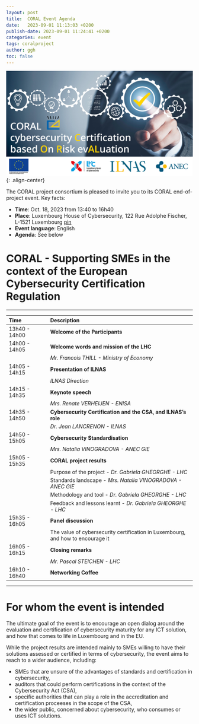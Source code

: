 ```yaml
---
layout: post
title:  CORAL Event Agenda
date:   2023-09-01 11:13:03 +0200
publish-date: 2023-09-01 11:24:41 +0200
categories: event
tags: coralproject
author: ggh
toc: false
---
```


![center-aligned-image](/assets/images/cover-coral-video.jpg){: .align-center}

The CORAL project consortium is pleased to invite you to its CORAL end-of-project event. Key facts:
* **Time**: Oct. 18, 2023 from 13:40 to 16h40
* **Place**: 	Luxembourg House of Cybersecurity, 122 Rue Adolphe Fischer, L-1521 Luxembourg [pin](https://goo.gl/maps/wR6N8PhQnAyfbza5A)
* **Event language**: English
* **Agenda**: See below



# CORAL - Supporting SMEs in the context of the European Cybersecurity Certification Regulation 
   
 - - - 
|Time |   | Description|
| :--- | :- | :---|
| 13h40 - 14h00  |  | **Welcome of the Participants** |
| 14h00 - 14h05  |  | **Welcome words and mission of the LHC** |
|                |  | _Mr. Francois THILL - Ministry of Economy_ |
| 14h05 - 14h15  |  | **Presentation of ILNAS** |
|                |  | _ILNAS Direction_ |
| 14h15 - 14h35  |  |**Keynote speech** |
|                |  | _Mrs. Renate VERHEIJEN - ENISA_ |
| 14h35 - 14h50  |  | **Cybersecurity Certification and the CSA, and ILNAS’s role** |
|                |  | _Dr. Jean LANCRENON - ILNAS_ | 
| 14h50 - 15h05	 |  | **Cybersecurity Standardisation** |
|                |  | _Mrs. Natalia VINOGRADOVA - ANEC GIE_ | 
| 15h05 - 15h35	 |  |**CORAL project results** |
|                |  | Purpose of the project - _Dr. Gabriela GHEORGHE - LHC_ |
|                |  | Standards landscape - _Mrs. Natalia VINOGRADOVA - ANEC GIE_ |
|                |  | Methodology and tool - _Dr. Gabriela GHEORGHE - LHC_ |
|                |  | Feedback and lessons learnt - _Dr. Gabriela GHEORGHE - LHC_ |
| 15h35 - 16h05	 |  | **Panel discussion**|
|                |  | The value of cybersecurity certification in Luxembourg, and how to encourage it |
| 16h05 - 16h15  |  | **Closing remarks** |
|                |  |  _Mr. Pascal STEICHEN - LHC_ | 
| 16h10 - 16h40  |  | **Networking Coffee** |
 - - -


# For whom the event is intended
   
The ultimate goal of the event is to encourage an open dialog around the evaluation and certification of cybersecurity maturity for any ICT solution, and how that comes to life in Luxembourg and in the EU.

While the project results are intended mainly to SMEs willing to have their solutions assessed or certified in terms of cybersecurity, the event aims to reach to a wider audience, including: 

* SMEs that are unsure of the advantages of standards and certification in cybersecurity,
* auditors that could perform certifications in the context of the Cybersecurity Act (CSA),
* specific authorities that can play a role in the accreditation and certification proceeses in the scope of the CSA, 
* the wider public, concerned about cybersecurity, who consumes or uses ICT solutions.



